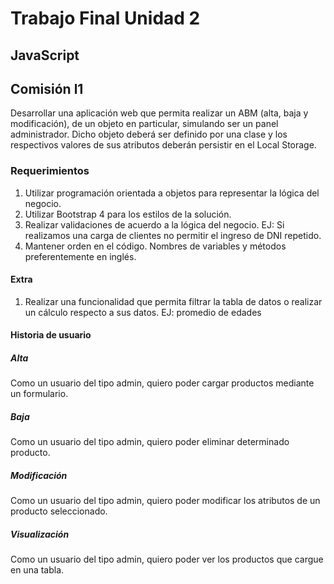 # Trabajo Final Unidad 2

## JavaScript

## Comisión l1

Desarrollar una aplicación web que permita realizar un ABM (alta, baja y modificación), de un objeto en particular, simulando ser un panel administrador. Dicho objeto deberá ser definido por una clase y los respectivos valores de sus atributos deberán persistir en el Local Storage.

### Requerimientos

1. Utilizar programación orientada a objetos para representar la lógica del negocio.
2. Utilizar Bootstrap 4 para los estilos de la solución.
3. Realizar validaciones de acuerdo a la lógica del negocio. EJ: Si realizamos una carga de clientes no permitir el ingreso de DNI repetido.
4. Mantener orden en el código. Nombres de variables y métodos preferentemente en inglés.

#### Extra

1. Realizar una funcionalidad que permita filtrar la tabla de datos o realizar un cálculo respecto a sus datos. EJ: promedio de edades 

#### Historia de usuario

##### Alta

Como un usuario del tipo admin, quiero poder cargar productos mediante un formulario.

##### Baja

Como un usuario del tipo admin, quiero poder eliminar determinado producto.

##### Modificación

Como un usuario del tipo admin, quiero poder modificar los atributos de un producto seleccionado.

##### Visualización

 Como un usuario del tipo admin, quiero poder ver los productos que cargue en una tabla.